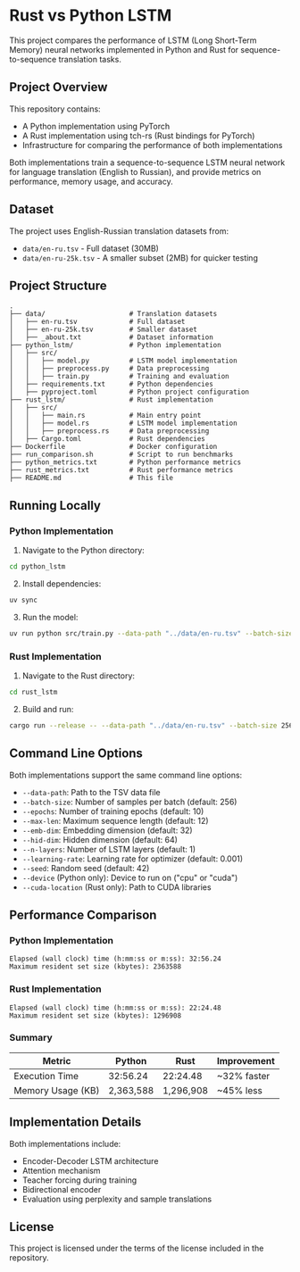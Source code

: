 # Rust vs Python LSTM

This project compares the performance of LSTM (Long Short-Term Memory) neural networks implemented in Python and Rust for sequence-to-sequence translation tasks.

## Project Overview

This repository contains:
- A Python implementation using PyTorch
- A Rust implementation using tch-rs (Rust bindings for PyTorch)
- Infrastructure for comparing the performance of both implementations

Both implementations train a sequence-to-sequence LSTM neural network for language translation (English to Russian), and provide metrics on performance, memory usage, and accuracy.

## Dataset

The project uses English-Russian translation datasets from:
- `data/en-ru.tsv` - Full dataset (30MB)
- `data/en-ru-25k.tsv` - A smaller subset (2MB) for quicker testing

## Project Structure

```
.
├── data/                     # Translation datasets
│   ├── en-ru.tsv             # Full dataset
│   ├── en-ru-25k.tsv         # Smaller dataset
│   ├── _about.txt            # Dataset information
├── python_lstm/              # Python implementation
│   ├── src/
│   │   ├── model.py          # LSTM model implementation
│   │   ├── preprocess.py     # Data preprocessing
│   │   ├── train.py          # Training and evaluation
│   ├── requirements.txt      # Python dependencies
│   ├── pyproject.toml        # Python project configuration
├── rust_lstm/                # Rust implementation
│   ├── src/
│   │   ├── main.rs           # Main entry point
│   │   ├── model.rs          # LSTM model implementation
│   │   ├── preprocess.rs     # Data preprocessing
│   ├── Cargo.toml            # Rust dependencies
├── Dockerfile                # Docker configuration
├── run_comparison.sh         # Script to run benchmarks
├── python_metrics.txt        # Python performance metrics
├── rust_metrics.txt          # Rust performance metrics
├── README.md                 # This file
```

## Running Locally

### Python Implementation

1. Navigate to the Python directory:
```bash
cd python_lstm
```

2. Install dependencies:
```bash
uv sync
```

3. Run the model:
```bash
uv run python src/train.py --data-path "../data/en-ru.tsv" --batch-size 256 --epochs 10
```

### Rust Implementation

1. Navigate to the Rust directory:
```bash
cd rust_lstm
```

2. Build and run:
```bash
cargo run --release -- --data-path "../data/en-ru.tsv" --batch-size 256 --epochs 10
```

## Command Line Options

Both implementations support the same command line options:

- `--data-path`: Path to the TSV data file
- `--batch-size`: Number of samples per batch (default: 256)
- `--epochs`: Number of training epochs (default: 10)
- `--max-len`: Maximum sequence length (default: 12)
- `--emb-dim`: Embedding dimension (default: 32)
- `--hid-dim`: Hidden dimension (default: 64)
- `--n-layers`: Number of LSTM layers (default: 1)
- `--learning-rate`: Learning rate for optimizer (default: 0.001)
- `--seed`: Random seed (default: 42)
- `--device` (Python only): Device to run on ("cpu" or "cuda")
- `--cuda-location` (Rust only): Path to CUDA libraries

## Performance Comparison

### Python Implementation
```
Elapsed (wall clock) time (h:mm:ss or m:ss): 32:56.24
Maximum resident set size (kbytes): 2363588
```

### Rust Implementation
```
Elapsed (wall clock) time (h:mm:ss or m:ss): 22:24.48
Maximum resident set size (kbytes): 1296908
```

### Summary

| Metric             | Python    | Rust      | Improvement |
|--------------------|-----------|-----------|-------------|
| Execution Time     | 32:56.24  | 22:24.48  | ~32% faster |
| Memory Usage (KB)  | 2,363,588 | 1,296,908 | ~45% less   |

## Implementation Details

Both implementations include:
- Encoder-Decoder LSTM architecture
- Attention mechanism
- Teacher forcing during training
- Bidirectional encoder
- Evaluation using perplexity and sample translations

## License

This project is licensed under the terms of the license included in the repository.